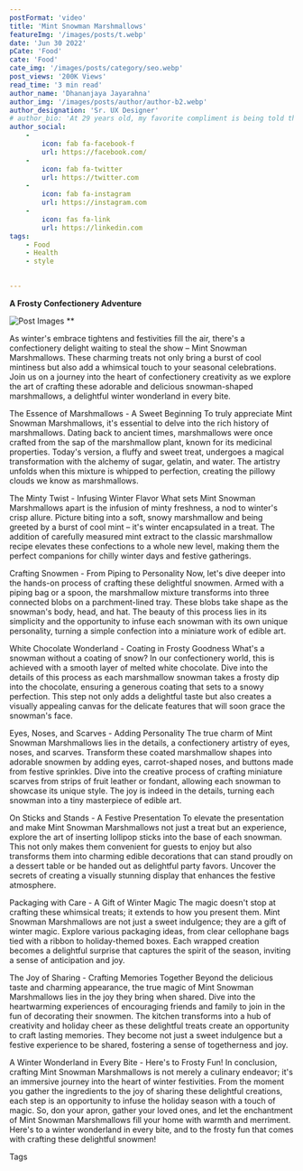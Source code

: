 ```yaml
---
postFormat: 'video'
title: 'Mint Snowman Marshmallows'
featureImg: '/images/posts/t.webp'
date: 'Jun 30 2022'
pCate: 'Food'
cate: 'Food'
cate_img: '/images/posts/category/seo.webp'
post_views: '200K Views'
read_time: '3 min read'
author_name: 'Dhananjaya Jayarahna'
author_img: '/images/posts/author/author-b2.webp'
author_designation: 'Sr. UX Designer'
# author_bio: 'At 29 years old, my favorite compliment is being told that I look like my mom. Seeing myself in her image, like this daughter up top, makes me so proud of how far I’ve come, and so thankful for where I come from.'
author_social:
    -
        icon: fab fa-facebook-f
        url: https://facebook.com/
    -
        icon: fab fa-twitter
        url: https://twitter.com
    -
        icon: fab fa-instagram
        url: https://instagram.com
    - 
        icon: fas fa-link
        url: https://linkedin.com
tags: 
    - Food
    - Health
    - style
    

---
```


**A Frosty Confectionery Adventure**

![Post Images](/images/post-single/t.webp)
**

<!-- Apple today named eight app and game developers receiving an Apple Design Award, each one selected for being thoughtful and creative. Apple Design Award winners bring distinctive new ideas to life and demonstrate deep mastery of Apple technology. The apps spring up from developers large and small, in every part of the world, and provide users with new ways of working, creating, and playing.

“Every year, app and game developers demonstrate exceptional craftsmanship and we’re honoring the best of the best,” said Ron Okamoto, Apple’s vice president of Worldwide Developer Relations. “Receiving an Apple Design Award is a special and laudable accomplishment. Past honorees have made some of the most noteworthy apps and games of all time. Through their vision, determination, and exacting standards, the winning developers inspire not only their peers in the Apple developer community, but all of us at Apple, too.”

## Apple Design Award Winners: Apps

Apple today named eight app and game developers receiving an Apple Design Award, each one selected for being thoughtful and creative. Apple Design Award winners bring distinctive new ideas to life and demonstrate deep mastery of Apple technology. The apps spring up from developers large and small, in every part of the world, and provide users with new ways of working, creating, and playing.

“Every year, app and game developers demonstrate exceptional craftsmanship and we’re honoring the best of the best,” said Ron Okamoto, Apple’s vice president of Worldwide Developer Relations. “Receiving an Apple Design Award is a special and laudable accomplishment. Past honorees have made some of the most noteworthy apps and games of all time. Through their vision, determination, and exacting standards, the winning developers inspire not only their peers in the Apple developer community, but all of us at Apple, too.”

> “Most of us felt like we could trust each other to be quarantined together, so we didn’t need to wear masks or stay far apart.”

![Post Images](/images/post-single/post-single-03.webp)
*The Apple Design Award trophy, created by the Apple Design team, is a symbol of achievement and excellence.*

## Apple Design Award Winners: Apps

[Apple today named](#) eight app and game developers receiving an Apple Design Award, each one selected for being thoughtful and creative. Apple Design Award winners bring distinctive new ideas to life and demonstrate deep mastery of Apple technology. The apps spring up from developers large and small, in every part of the world, and provide users with new ways of working, creating, and playing.

“Every year, app and game developers demonstrate exceptional craftsmanship and we’re honoring the best of the best,” said Ron Okamoto, Apple’s vice president of Worldwide Developer Relations. “Receiving an Apple Design Award is a special and laudable accomplishment. Past honorees have made some of the most noteworthy apps and games of all time. Through their vision, determination, and exacting standards, the winning developers inspire not only their peers in the Apple developer community, but all of us at Apple, too.”

![Post Images](/images/post-single/post-single-04.webp)
*The Apple Design Award trophy, created by the Apple Design team, is a symbol of achievement and excellence.*

## Apple Design Award Winners: Apps

[Apple today named](#) eight app and game developers receiving an Apple Design Award, each one selected for being thoughtful and creative. Apple Design Award winners bring distinctive new ideas to life and demonstrate deep mastery of Apple technology. The apps spring up from developers large and small, in every part of the world, and provide users with new ways of working, creating, and playing.

“Every year, app and game developers demonstrate exceptional craftsmanship and we’re honoring the best of the best,” said Ron Okamoto, Apple’s vice president of Worldwide Developer Relations. “Receiving an Apple Design Award is a special and laudable accomplishment. Past honorees have made some of the most noteworthy apps and games of all time. Through their vision, determination, and exacting standards, the winning developers inspire not only their peers in the Apple developer community, but all of us at Apple, too.”

More than 250 developers have been recognized with Apple Design Awards over the past 20 years. The recognition has proven to be an accelerant for developers who are pioneering innovative designs within their individual apps and influencing entire categories. Previous winners such as Pixelmator, djay, Complete Anatomy, HomeCourt, “Florence,” and “Crossy Road” have set the standard in areas such as storytelling, interface design, and use of Apple tools and technologies.

For more information on the apps and games, visit the [App Store](#).

 -->

As winter's embrace tightens and festivities fill the air, there's a confectionery delight waiting to steal the show – Mint Snowman Marshmallows. These charming treats not only bring a burst of cool mintiness but also add a whimsical touch to your seasonal celebrations. Join us on a journey into the heart of confectionery creativity as we explore the art of crafting these adorable and delicious snowman-shaped marshmallows, a delightful winter wonderland in every bite.





The Essence of Marshmallows - A Sweet Beginning
To truly appreciate Mint Snowman Marshmallows, it's essential to delve into the rich history of marshmallows. Dating back to ancient times, marshmallows were once crafted from the sap of the marshmallow plant, known for its medicinal properties. Today's version, a fluffy and sweet treat, undergoes a magical transformation with the alchemy of sugar, gelatin, and water. The artistry unfolds when this mixture is whipped to perfection, creating the pillowy clouds we know as marshmallows.

The Minty Twist - Infusing Winter Flavor
What sets Mint Snowman Marshmallows apart is the infusion of minty freshness, a nod to winter's crisp allure. Picture biting into a soft, snowy marshmallow and being greeted by a burst of cool mint – it's winter encapsulated in a treat. The addition of carefully measured mint extract to the classic marshmallow recipe elevates these confections to a whole new level, making them the perfect companions for chilly winter days and festive gatherings.

Crafting Snowmen - From Piping to Personality
Now, let's dive deeper into the hands-on process of crafting these delightful snowmen. Armed with a piping bag or a spoon, the marshmallow mixture transforms into three connected blobs on a parchment-lined tray. These blobs take shape as the snowman's body, head, and hat. The beauty of this process lies in its simplicity and the opportunity to infuse each snowman with its own unique personality, turning a simple confection into a miniature work of edible art.

White Chocolate Wonderland - Coating in Frosty Goodness
What's a snowman without a coating of snow? In our confectionery world, this is achieved with a smooth layer of melted white chocolate. Dive into the details of this process as each marshmallow snowman takes a frosty dip into the chocolate, ensuring a generous coating that sets to a snowy perfection. This step not only adds a delightful taste but also creates a visually appealing canvas for the delicate features that will soon grace the snowman's face.




Eyes, Noses, and Scarves - Adding Personality
The true charm of Mint Snowman Marshmallows lies in the details, a confectionery artistry of eyes, noses, and scarves. Transform these coated marshmallow shapes into adorable snowmen by adding eyes, carrot-shaped noses, and buttons made from festive sprinkles. Dive into the creative process of crafting miniature scarves from strips of fruit leather or fondant, allowing each snowman to showcase its unique style. The joy is indeed in the details, turning each snowman into a tiny masterpiece of edible art.

On Sticks and Stands - A Festive Presentation
To elevate the presentation and make Mint Snowman Marshmallows not just a treat but an experience, explore the art of inserting lollipop sticks into the base of each snowman. This not only makes them convenient for guests to enjoy but also transforms them into charming edible decorations that can stand proudly on a dessert table or be handed out as delightful party favors. Uncover the secrets of creating a visually stunning display that enhances the festive atmosphere.

Packaging with Care - A Gift of Winter Magic
The magic doesn't stop at crafting these whimsical treats; it extends to how you present them. Mint Snowman Marshmallows are not just a sweet indulgence; they are a gift of winter magic. Explore various packaging ideas, from clear cellophane bags tied with a ribbon to holiday-themed boxes. Each wrapped creation becomes a delightful surprise that captures the spirit of the season, inviting a sense of anticipation and joy.

The Joy of Sharing - Crafting Memories Together
Beyond the delicious taste and charming appearance, the true magic of Mint Snowman Marshmallows lies in the joy they bring when shared. Dive into the heartwarming experiences of encouraging friends and family to join in the fun of decorating their snowmen. The kitchen transforms into a hub of creativity and holiday cheer as these delightful treats create an opportunity to craft lasting memories. They become not just a sweet indulgence but a festive experience to be shared, fostering a sense of togetherness and joy.




A Winter Wonderland in Every Bite - Here's to Frosty Fun!
In conclusion, crafting Mint Snowman Marshmallows is not merely a culinary endeavor; it's an immersive journey into the heart of winter festivities. From the moment you gather the ingredients to the joy of sharing these delightful creations, each step is an opportunity to infuse the holiday season with a touch of magic. So, don your apron, gather your loved ones, and let the enchantment of Mint Snowman Marshmallows fill your home with warmth and merriment. Here's to a winter wonderland in every bite, and to the frosty fun that comes with crafting these delightful snowmen!

Tags
